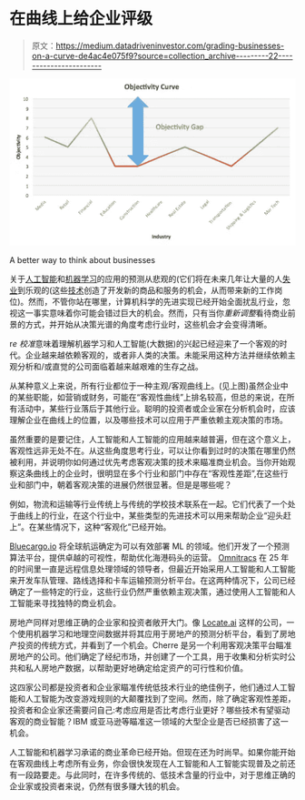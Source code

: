 # 在曲线上给企业评级

> 原文：<https://medium.datadriveninvestor.com/grading-businesses-on-a-curve-de4ac4e075f9?source=collection_archive---------22----------------------->

![](img/f37d405233f82b35a2ef3d70b162b0c0.png)

A better way to think about businesses

关于[人工智能](https://www.wired.co.uk/article/10-threats-civilisation-ai-asteroid-tyrannical-leader)和[机器学习](https://www.wired.co.uk/article/machine-learning-ai-explained)的应用的预测从悲观的(它们将在未来几年让大量的人[失业](https://www.nbcnews.com/think/opinion/will-robots-take-your-job-humans-ignore-coming-ai-revolution-ncna845366)到乐观的(这些[技术](https://www.wired.co.uk/topic/technology)创造了开发新的商品和服务的机会，从而带来新的工作岗位)。然而，不管你站在哪里，计算机科学的先进实现已经开始全面扰乱行业，忽视这一事实意味着你可能会错过巨大的机会。然而，只有当你*重新调整*看待商业前景的方式，并开始从决策光谱的角度考虑行业时，这些机会才会变得清晰。

r*e 校准*意味着理解机器学习和人工智能(大数据)的兴起已经迎来了一个客观的时代。企业越来越依赖客观的，或者非人类的决策。未能采用这种方法并继续依赖主观分析和/或直觉的公司面临着越来越艰难的生存之战。

从某种意义上来说，所有行业都位于一种主观/客观曲线上。(见上图)虽然企业中的某些职能，如营销或财务，可能在“客观性曲线”上排名较高，但总的来说，在所有活动中，某些行业落后于其他行业。聪明的投资者或企业家在分析机会时，应该理解企业在曲线上的位置，以及哪些技术可以应用于严重依赖主观决策的市场。

虽然重要的是要记住，人工智能和人工智能的应用越来越普遍，但在这个意义上，客观性远非无处不在。从这些角度思考行业，可以让你看到过时的决策在哪里仍然被利用，并说明你如何通过优先考虑客观决策的技术来瞄准商业机会。当你开始观察这条曲线上的企业时，很明显在多个行业和部门中存在“客观性差距”,在这些行业和部门中，朝着客观决策的进展仍然很显著。但是是哪些呢？

例如，物流和运输等行业传统上与传统的学校技术联系在一起。它们代表了一个处于曲线上的行业，在这个行业中，某些类型的先进技术可以用来帮助企业“迎头赶上”。在某些情况下，这种“客观化”已经开始。

[Bluecargo.io](https://www.bluecargo.io/) 将全球航运确定为可以有效部署 ML 的领域。他们开发了一个预测算法平台，提供卓越的可视性，帮助优化海港码头的运营。 [Omnitracs](https://www.omnitracs.com/blog/ai-machine-learning-and-more-efficient-routing) 在 25 年的时间里一直是远程信息处理领域的领导者，但最近开始采用人工智能和人工智能来开发车队管理、路线选择和卡车运输预测分析平台。在这两种情况下，公司已经确定了一些特定的行业，这些行业仍然严重依赖主观决策，通过使用人工智能和人工智能来寻找独特的商业机会。

房地产同样对思维正确的企业家和投资者敞开大门。像 [](https://fundrise.com/) [Locate.ai](https://locate.ai/) 这样的公司，一个使用机器学习和地理空间数据并将其应用于房地产的预测分析平台，看到了房地产投资的传统方式，并看到了一个机会。Cherre 是另一个利用客观决策平台瞄准房地产的公司。他们确定了经纪市场，并创建了一个工具，用于收集和分析实时公共和私人房地产数据，以帮助更好地确定给定资产的可行性和价值。

这四家公司都是投资者和企业家瞄准传统低技术行业的绝佳例子，他们通过人工智能和人工智能为改变游戏规则的大颠覆找到了空间。然而，除了确定客观性差距，投资者和企业家还需要问自己:考虑应用是否比考虑行业更好？哪些技术有望驱动客观的商业智能？IBM 或亚马逊等瞄准这一领域的大型企业是否已经损害了这一机会。

人工智能和机器学习承诺的商业革命已经开始。但现在还为时尚早。如果你能开始在客观曲线上考虑所有业务，你会很快发现在人工智能和人工智能实现普及之前还有一段路要走。与此同时，在许多传统的、低技术含量的行业中，对于思维正确的企业家或投资者来说，仍然有很多赚大钱的机会。